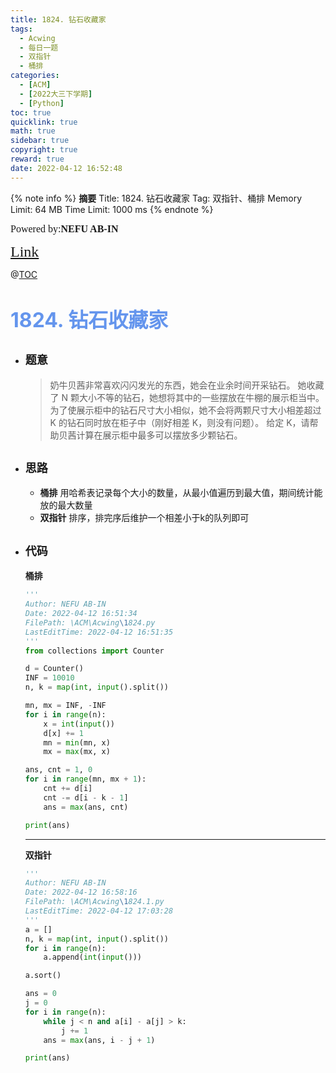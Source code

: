 ```yaml
---
title: 1824. 钻石收藏家
tags:
  - Acwing
  - 每日一题
  - 双指针
  - 桶排
categories:
  - [ACM]
  - [2022大三下学期]
  - [Python]
toc: true
quicklink: true
math: true
sidebar: true
copyright: true
reward: true
date: 2022-04-12 16:52:48
---
```



{% note info %}
**摘要**
Title: 1824. 钻石收藏家
Tag: 双指针、桶排
Memory Limit: 64 MB
Time Limit: 1000 ms
{% endnote %}
<!-- more -->

<font size=3 face=楷体>Powered by:**NEFU AB-IN**</font>

<font color=#FFA500 size=5 face=楷体>[Link](https://www.acwing.com/problem/content/1826/)</font>

@[TOC](文章目录)

# <font color=#6495ED size=6>1824. 钻石收藏家</font>

* ## <font size=4 face=粗体>题意</font>

  >奶牛贝茜非常喜欢闪闪发光的东西，她会在业余时间开采钻石。
  >她收藏了 N 颗大小不等的钻石，她想将其中的一些摆放在牛棚的展示柜当中。
  >为了使展示柜中的钻石尺寸大小相似，她不会将两颗尺寸大小相差超过 K 的钻石同时放在柜子中（刚好相差 K，则没有问题）。
  >给定 K，请帮助贝茜计算在展示柜中最多可以摆放多少颗钻石。

* ## <font size=4 face=粗体>思路</font>

  * **桶排**
    用哈希表记录每个大小的数量，从最小值遍历到最大值，期间统计能放的最大数量
  * **双指针**
    排序，排完序后维护一个相差小于k的队列即可

* ## <font size=4 face=粗体>代码</font>

  **桶排**

  ```python
  '''
  Author: NEFU AB-IN
  Date: 2022-04-12 16:51:34
  FilePath: \ACM\Acwing\1824.py
  LastEditTime: 2022-04-12 16:51:35
  '''
  from collections import Counter

  d = Counter()
  INF = 10010
  n, k = map(int, input().split())

  mn, mx = INF, -INF
  for i in range(n):
      x = int(input())
      d[x] += 1
      mn = min(mn, x)
      mx = max(mx, x)

  ans, cnt = 1, 0
  for i in range(mn, mx + 1):
      cnt += d[i]
      cnt -= d[i - k - 1]
      ans = max(ans, cnt)

  print(ans)
  ```

  ****

  **双指针**

  ```python
  '''
  Author: NEFU AB-IN
  Date: 2022-04-12 16:58:16
  FilePath: \ACM\Acwing\1824.1.py
  LastEditTime: 2022-04-12 17:03:28
  '''
  a = []
  n, k = map(int, input().split())
  for i in range(n):
      a.append(int(input()))

  a.sort()

  ans = 0
  j = 0
  for i in range(n):
      while j < n and a[i] - a[j] > k:
          j += 1
      ans = max(ans, i - j + 1)

  print(ans)
  ```